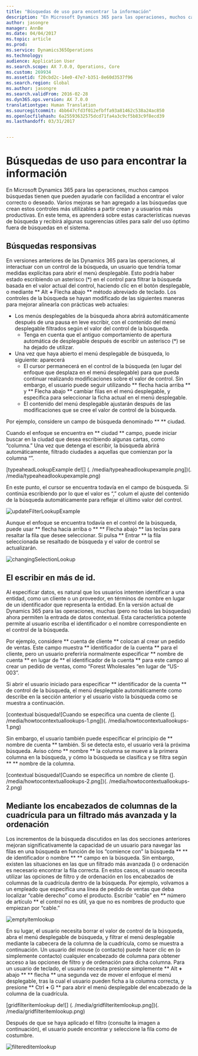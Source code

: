 ```yaml
---
title: "Búsquedas de uso para encontrar la información"
description: "En Microsoft Dynamics 365 para las operaciones, muchos campos búsquedas tienen que pueden ayudarle con facilidad a encontrar el valor correcto o deseado. Varios mejoras se han agregado a las búsquedas que crean estos controles más utilizables a partir crean y a usuarios más productivas. En este tema, es aprenderá sobre estas características nuevas de búsqueda y recibirá algunas sugerencias útiles para salir del uso óptimo fuera de búsquedas en el sistema."
author: jasongre
manager: AnnBe
ms.date: 04/04/2017
ms.topic: article
ms.prod: 
ms.service: Dynamics365Operations
ms.technology: 
audience: Application User
ms.search.scope: AX 7.0.0, Operations, Core
ms.custom: 269934
ms.assetid: f20cbd2c-14e0-47e7-b351-8e60d3537f96
ms.search.region: Global
ms.author: jasongre
ms.search.validFrom: 2016-02-28
ms.dyn365.ops.version: AX 7.0.0
translationtype: Human Translation
ms.sourcegitcommit: 4bb647cfd3f012efbffa93a81462c538a24ac850
ms.openlocfilehash: 6a25593632575dcd71fa4a3c9cf5b83c9f8ecd39
ms.lasthandoff: 03/31/2017


---
```


# <a name="use-lookups-to-find-information"></a>Búsquedas de uso para encontrar la información

En Microsoft Dynamics 365 para las operaciones, muchos campos búsquedas tienen que pueden ayudarle con facilidad a encontrar el valor correcto o deseado. Varios mejoras se han agregado a las búsquedas que crean estos controles más utilizables a partir crean y a usuarios más productivas. En este tema, es aprenderá sobre estas características nuevas de búsqueda y recibirá algunas sugerencias útiles para salir del uso óptimo fuera de búsquedas en el sistema.  

<a name="responsive-lookups"></a>Búsquedas responsivas
------------------

En versiones anteriores de las Dynamics 365 para las operaciones, al interactuar con un control de la búsqueda, un usuario que tendría tomar medidas explícitas para abrir el menú desplegable. Esto podría haber estado escribiendo un asterisco (\*) en el control para filtrar la búsqueda basada en el valor actual del control, haciendo clic en el botón desplegable, o mediante ** Alt **+** Flecha abajo ** método abreviado de teclado. Los controles de la búsqueda se hayan modificado de las siguientes maneras para mejorar alinearla con prácticas web actuales:

-   Los menús desplegables de la búsqueda ahora abrirá automáticamente después de una pausa en leve escribir, con el contenido del menú desplegable filtrados según el valor del control de la búsqueda.
    -   Tenga en cuenta que el antiguo comportamiento de apertura automática de desplegable después de escribir un asterisco (\*) se ha dejado de utilizar.
-   Una vez que haya abierto el menú desplegable de búsqueda, lo siguiente: aparecerá
    -   El cursor permanecerá en el control de la búsqueda (en lugar del enfoque que desplaza en el menú desplegable) para que pueda continuar realizando modificaciones sobre el valor de control. Sin embargo, el usuario puede seguir utilizando ** flecha hacia arriba ** y ** Flecha abajo ** cambiar filas en el menú desplegable, y especifica para seleccionar la ficha actual en el menú desplegable.
    -   El contenido del menú desplegable ajustarán después de las modificaciones que se cree el valor de control de la búsqueda.

Por ejemplo, considere un campo de búsqueda denominado ** ** ciudad. 

Cuando el enfoque se encuentra en ** ciudad ** campo, puede iniciar buscar en la ciudad que desea escribiendo algunas cartas, como “columna.”  Una vez que detenga el escribir, la búsqueda abrirá automáticamente, filtrado ciudades a aquellas que comienzan por la columna “”. 

[typeaheadLookupExample de![] (. /media/typeaheadlookupexample.png])(. /media/typeaheadlookupexample.png) 

En este punto, el cursor se encuentra todavía en el campo de búsqueda. Si continúa escribiendo por lo que el valor es “,” colum el ajuste del contenido de la búsqueda automáticamente para reflejar el último valor del control. 

![updateFilterLookupExample](./media/updatefilterlookupexample.png) 

Aunque el enfoque se encuentra todavía en el control de la búsqueda, puede usar ** flecha hacia arriba o ** ** Flecha abajo ** las teclas para resaltar la fila que desee seleccionar. Si pulsa ** Entrar ** la fila seleccionada se resaltado de búsqueda y el valor de control se actualizarán. 

![changingSelectionLookup](./media/changingselectionlookup.png)

## <a name="typing-in-more-than-ids"></a>El escribir en más de id.
Al especificar datos, es natural que los usuarios intenten identificar a una entidad, como un cliente o un proveedor, en términos de nombre en lugar de un identificador que representa la entidad. En la versión actual de Dynamics 365 para las operaciones, muchas (pero no todas las búsquedas) ahora permiten la entrada de datos contextual. Esta característica potente permite al usuario escriba el identificador o el nombre correspondiente en el control de la búsqueda. 

Por ejemplo, considere ** cuenta de cliente ** colocan al crear un pedido de ventas. Este campo muestra ** identificador de la cuenta ** para el cliente, pero un usuario preferiría normalmente especificar ** nombre de cuenta ** en lugar de ** el identificador de la cuenta ** para este campo al crear un pedido de ventas, como “Forest Wholesales “en lugar de “US-003”.

Si abrir el usuario iniciado para especificar ** identificador de la cuenta ** de control de la búsqueda, el menú desplegable automáticamente como describe en la sección anterior y el usuario visto la búsqueda como se muestra a continuación.

[contextual búsqueda![Cuando se especifica una cuenta de cliente (]. /media/howtocontextuallookups-1.png])(. /media/howtocontextuallookups-1.png)

Sin embargo, el usuario también puede especificar el principio de ** nombre de cuenta ** también. Si se detecta esto, el usuario verá la próxima búsqueda. Aviso cómo ** nombre ** la columna se mueve a la primera columna en la búsqueda, y cómo la búsqueda se clasifica y se filtra según ** ** nombre de la columna.

[contextual búsqueda![Cuando se especifica un nombre de cliente (]. /media/howtocontextuallookups-2.png])(. /media/howtocontextuallookups-2.png)

## <a name="using-grid-column-headers-for-more-advanced-filtering-and-sorting"></a>Mediante los encabezados de columnas de la cuadrícula para un filtrado más avanzada y la ordenación
Los incrementos de la búsqueda discutidos en las dos secciones anteriores mejoran significativamente la capacidad de un usuario para navegar las filas en una búsqueda en función de los “comience con” la búsqueda ** ** de identificador o nombre ** ** campo en la búsqueda. Sin embargo, existen las situaciones en las que un filtrado más avanzada () o ordenación es necesario encontrar la fila correcta. En estos casos, el usuario necesita utilizar las opciones de filtro y de ordenación en los encabezados de columnas de la cuadrícula dentro de la búsqueda. Por ejemplo, volvamos a un empleado que especifica una línea de pedido de ventas que deba localizar “cable derecho” como el producto. Escribir “cable” en ** número de artículo ** el control no es útil, ya que no es nombres de producto que empiezan por “cable.” 

![emptyitemlookup](./media/emptyitemlookup.png) 

En su lugar, el usuario necesita borrar el valor de control de la búsqueda, abra el menú desplegable de búsqueda, y filtrar el menú desplegable mediante la cabecera de la columna de la cuadrícula, como se muestra a continuación. Un usuario del mouse (o contacto) puede hacer clic en (o simplemente contacto) cualquier encabezado de columna para obtener acceso a las opciones de filtro y de ordenación para dicha columna. Para un usuario de teclado, el usuario necesita presione simplemente ** Alt **+** abajo ** ** flecha ** una segunda vez de mover el enfoque el menú desplegable, tras la cual el usuario pueden ficha a la columna correcta, y presione ** Ctrl **+** G ** para abrir el menú desplegable del encabezado de la columna de la cuadrícula. 

[gridfilteritemlookup de![] (. /media/gridfilteritemlookup.png])(. /media/gridfilteritemlookup.png) 

Después de que se haya aplicado el filtro (consulte la imagen a continuación), el usuario puede encontrar y seleccione la fila como de costumbre. 

![filtereditemlookup](./media/filtereditemlookup.png)


